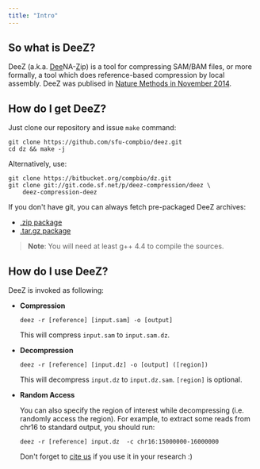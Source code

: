 ```yaml
---
title: "Intro"
---
```


## So what is DeeZ?

DeeZ (a.k.a. <u>Dee</u>NA-<u>Z</u>ip) is a tool for compressing SAM/BAM files, or more formally,
a tool which does reference-based compression by local assembly. DeeZ was publised in [Nature Methods in November 2014][3].


## How do I get DeeZ?

Just clone our repository and issue `make` command:

	git clone https://github.com/sfu-compbio/deez.git
	cd dz && make -j

Alternatively, use:

	git clone https://bitbucket.org/compbio/dz.git
	git clone git://git.code.sf.net/p/deez-compression/deez \
		deez-compression-deez

If you don't have git, you can always fetch pre-packaged DeeZ archives:

-	[.zip package](https://github.com/sfu-compbio/deez/zipball/master)
-	[.tar.gz package](https://github.com/sfu-compbio/deez/tarball/master) 

> **Note**: You will need at least g++ 4.4 to compile the sources.

## How do I use DeeZ?

DeeZ is invoked as following:

-	**Compression**
		
		deez -r [reference] [input.sam] -o [output]
		
	This will compress `input.sam` to `input.sam.dz`.

-	**Decompression**
		
		deez -r [reference] [input.dz] -o [output] ([region])
	
	This will decompress `input.dz` to `input.dz.sam`. `[region]` is optional.

-	**Random Access**

	You can also specify the region of interest while decompressing (i.e. randomly access the region). 
	For example, to extract some reads from chr16 to standard output, you should run:
  
		deez -r [reference] input.dz  -c chr16:15000000-16000000

	Don't forget to [cite us](http://www.nature.com/nmeth/journal/v11/n11/ris/nmeth.3133.ris) if you use it in your research :)

[3]: http://www.nature.com/nmeth/journal/v11/n11/full/nmeth.3133.html
